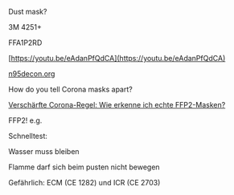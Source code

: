 Dust mask?

3M 4251+

FFA1P2RD

[https://youtu.be/eAdanPfQdCA](https://youtu.be/eAdanPfQdCA)

[n95decon.org](http://n95decon.org/)

How do you tell Corona masks apart?

[Verschärfte Corona-Regel: Wie erkenne ich echte FFP2-Masken?](https://www.br.de/nachrichten/wirtschaft/verschaerfte-corona-regel-wie-erkenne-ich-echte-ffp2-masken,SGDt4hh)

FFP2! e.g.

Schnelltest:

Wasser muss bleiben

Flamme darf sich beim pusten nicht bewegen

Gefährlich: ECM (CE 1282) und ICR (CE 2703)



